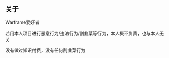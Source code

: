 ## 关于

Warframe爱好者

若用本人项目进行恶意行为/违法行为/割韭菜等行为，本人概不负责，也与本人无关

没有做过知识付费，没有任何割韭菜行为
















<!--
**wolfzz33/wolfzz33** is a ✨ _special_ ✨ repository because its `README.md` (this file) appears on your GitHub profile.

Here are some ideas to get you started:

- 🔭 I’m currently working on ...
- 🌱 I’m currently learning ...
- 👯 I’m looking to collaborate on ...
- 🤔 I’m looking for help with ...
- 💬 Ask me about ...
- 📫 How to reach me: ...
- 😄 Pronouns: ...
- ⚡ Fun fact: ...
-->
